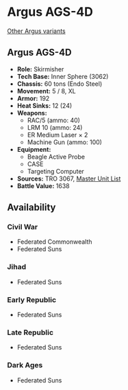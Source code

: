 # Argus AGS-4D

[Other Argus variants](../argus.md)

## Argus AGS-4D
- **Role:** Skirmisher
- **Tech Base:** Inner Sphere (3062)
- **Chassis:** 60 tons (Endo Steel)
- **Movement:** 5 / 8, XL
- **Armor:** 192
- **Heat Sinks:** 12 (24)
- **Weapons:**
  - RAC/5 (ammo: 40)
  - LRM 10 (ammo: 24)
  - ER Medium Laser × 2
  - Machine Gun (ammo: 100)
- **Equipment:**
  - Beagle Active Probe
  - CASE
  - Targeting Computer
- **Sources:** TRO 3067, [Master Unit List](http://masterunitlist.info/Unit/Details/3730/argus-ags-4d)
- **Battle Value:** 1638

## Availability

### Civil War
- Federated Commonwealth
- Federated Suns

### Jihad
- Federated Suns

### Early Republic
- Federated Suns

### Late Republic
- Federated Suns

### Dark Ages
- Federated Suns

